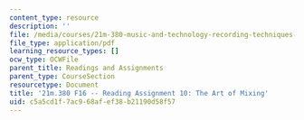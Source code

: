 ```yaml
---
content_type: resource
description: ''
file: /media/courses/21m-380-music-and-technology-recording-techniques-and-audio-production-fall-2016/c5a5cd1f7ac968afef38b21190d58f57_MIT21M_380F16_assn_rd10.pdf
file_type: application/pdf
learning_resource_types: []
ocw_type: OCWFile
parent_title: Readings and Assignments
parent_type: CourseSection
resourcetype: Document
title: '21m.380 F16 -- Reading Assignment 10: The Art of Mixing'
uid: c5a5cd1f-7ac9-68af-ef38-b21190d58f57
---
```

